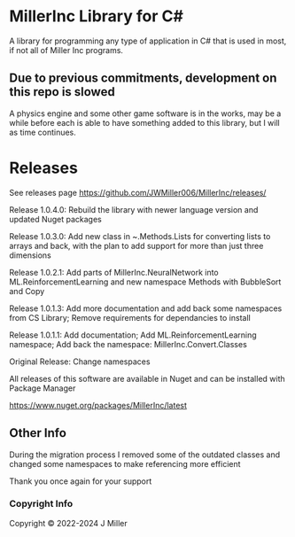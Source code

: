 # MillerInc Library for C#
A library for programming any type of application in C# that is used in most, if not all of Miller Inc programs. 

## Due to previous commitments, development on this repo is slowed
A physics engine and some other game software is in the works, may be a while before each is able to have something added to this library, but I will as time continues. 

# Releases

See releases page 
https://github.com/JWMiller006/MillerInc/releases/

Release 1.0.4.0: Rebuild the library with newer language version and updated Nuget packages

Release 1.0.3.0: Add new class in ~.Methods.Lists for converting lists to arrays and back, with the plan to add support for more than just three dimensions

Release 1.0.2.1: Add parts of MillerInc.NeuralNetwork into ML.ReinforcementLearning and new namespace Methods with BubbleSort and Copy

Release 1.0.1.3: Add more documentation and add back some namespaces from CS Library; Remove requirements for dependancies to install

Release 1.0.1.1: Add documentation; Add ML.ReinforcementLearning namespace; Add back the namespace: MillerInc.Convert.Classes

Original Release: Change namespaces

All releases of this software are available in Nuget and can be installed with Package Manager

https://www.nuget.org/packages/MillerInc/latest

## Other Info
During the migration process I removed some of the outdated classes and changed some namespaces to make referencing more efficient 

Thank you once again for your support

### Copyright Info
Copyright ©️ 2022-2024 J Miller 
